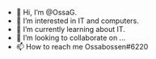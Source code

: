 - 👋 Hi, I’m @OssaG.
- 👀 I’m interested in IT and computers.
- 🌱 I’m currently learning about IT.
- 💞️ I’m looking to collaborate on ...
- 📫 How to reach me Ossabossen#6220

